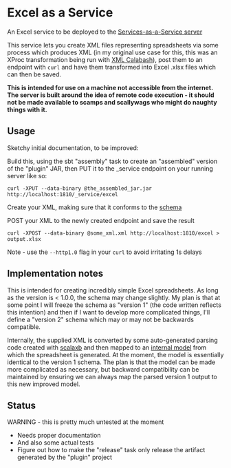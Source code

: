 # Excel as a Service

An Excel service to be deployed to the [Services-as-a-Service server](https://github.com/danielrendall/ServicesAsAService)

This service lets you create XML files representing spreadsheets via some
process which produces XML (in my original use case for this, this was an XProc
transformation being run with [XML Calabash](https://xmlcalabash.com/)), post
them to an endpoint with `curl` and have them transformed into Excel .xlsx files
which can then be saved.

**This is intended for use on a machine not accessible from the internet. The
server is built around the idea of remote code execution - it should not be made
available to scamps and scallywags who might do naughty things with it.**

## Usage

Sketchy initial documentation, to be improved:

Build this, using the sbt "assembly" task to create an "assembled" version of
the "plugin" JAR, then PUT it to the _service endpoint on your running server
like so:

```shell
curl -XPUT --data-binary @the_assembled_jar.jar http://localhost:1810/_service/excel
```

Create your XML, making sure that it conforms to the [schema](schema/src/main/xsd/excelv1.xsd)

POST your XML to the newly created endpoint and save the result

```shell
curl -XPOST --data-binary @some_xml.xml http://localhost:1810/excel > output.xlsx
```

Note - use the `--http1.0` flag in your `curl` to avoid irritating 1s delays

## Implementation notes

This is intended for creating incredibly simple Excel spreadsheets. As long as
the version is < 1.0.0, the schema may change slightly. My plan is that at some
point I will freeze the schema as "version 1" (the code written reflects this
intention) and then if I want to develop more complicated things, I'll define a
"version 2" schema which may or may not be backwards compatible.

Internally, the supplied XML is converted by some auto-generated parsing code
created with [scalaxb](https://scalaxb.org/) and then mapped to an
[internal model](plugin/src/main/scala/uk/co/danielrendall/saas/excel/model/model.scala)
from which the spreadsheet is generated. At the moment, the model is essentially
identical to the version 1 schema. The plan is that the model can be made more
complicated as necessary, but backward compatibility can be maintained by
ensuring we can always map the parsed version 1 output to this new improved
model.

## Status

WARNING - this is pretty much untested at the moment

* Needs proper documentation
* And also some actual tests
* Figure out how to make the "release" task only release the artifact generated
  by the "plugin" project
